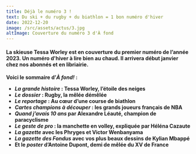 ```yaml
---
title: Déjà le numéro 3 !
text: Du ski + du rugby + du biathlon = 1 bon numéro d'hiver
date: 2022-12-20
image: /src/assets/actus/3.jpg
altImage: Couverture du numéro 3 d'À fond
---
```


#### **La skieuse Tessa Worley est en couverture du premier numéro de l’année 2023. Un numéro d'hiver à lire bien au chaud. Il arrivera début janvier chez nos abonnés et en libriairie.**

**Voici le sommaire d’*À fond!* :**

- ***La grande histoire* : Tessa Worley, l’étoile des neiges**
- ***Le dossier* : Rugby, la mêlée démêlée**
- ***Le reportage* : Au cœur d’une course de biathlon**
- ***Cartes champions à découper* : les grands joueurs français de NBA**
- **_Quand j’avais 10 ans_ par Alexandre Léauté, champion de paracyclisme**
- ***Le geste de pro* : la manchette en volley, expliquée par Héléna Cazaute**
- **_La gazette_ avec les Phryges et Victor Wenbanyama**
- **_La gazette des Fondus_ avec vos plus beaux dessins de Kylian Mbappé**
- **Et le _poster_ d’Antoine Dupont, demi de mêlée du XV de France**
